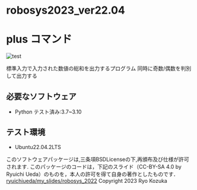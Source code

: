 # robosys2023_ver22.04

# plus コマンド
![test](https://github.com/RyoKozuka/robosys2023_ver22.04/actions/workflows/test.yml/badge.svg)

標準入力で入力された数値の総和を出力するプログラム
同時に奇数/偶数を判別して出力する

## 必要なソフトウェア
* Python
テスト済み:3.7~3.10

## テスト環境
* Ubuntu22.04.2LTS


このソフトウェアパッケージは,三条項BSDLicenseの下,再頒布及び仕様が許可されます.
このパッケージのコードは，下記のスライド（CC-BY-SA 4.0 by Ryuichi Ueda）のものを，本人の許可を得て自身の著作としたものです．
[ryuichiueda/my_slides/robosys_2022](https://github.com/ryuichiueda/my_slides/tree/master/robosys_2022)
Copyright 2023 Ryo Kozuka
